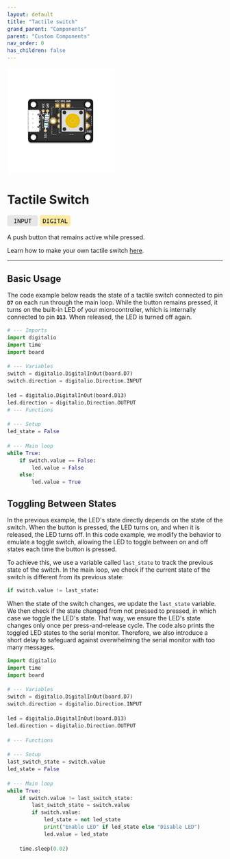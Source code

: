 ```yaml
---
layout: default
title: "Tactile switch"
grand_parent: "Components"
parent: "Custom Components"
nav_order: 0
has_children: false
---
```


<img src="assets/custom-tactile-switch-centered.png" alt="Custom Tactile Switch" width="250"/>

# Tactile Switch
<a href="../../glossary/glossary"><img src="../../glossary/assets/input.png" alt="Input" width="72"/></a> <a href="../../glossary/glossary"><img src="../../glossary/assets/digital.png" alt="Digital" width="72"/></a>

A push button that remains active while pressed.

Learn how to make your own tactile switch [here](../../tutorials/assembling-custom-components/tactile-switch).


---

## Basic Usage

The code example below reads the state of a tactile switch connected to pin **`D7`** on each run through the main loop. While the button remains pressed, it turns on the built-in LED of your microcontroller, which is internally connected to pin **`D13`**. When released, the LED is turned off again.
```python
# --- Imports
import digitalio
import time
import board

# --- Variables
switch = digitalio.DigitalInOut(board.D7)
switch.direction = digitalio.Direction.INPUT

led = digitalio.DigitalInOut(board.D13)
led.direction = digitalio.Direction.OUTPUT
# --- Functions

# --- Setup
led_state = False

# --- Main loop
while True:
    if switch.value == False:
        led.value = False
    else:
        led.value = True
```



## Toggling Between States

In the previous example, the LED's state directly depends on the state of the switch. When the button is pressed, the LED turns on, and when it is released, the LED turns off. In this code example, we modify the behavior to emulate a toggle switch, allowing the LED to toggle between on and off states each time the button is pressed. 

To achieve this, we use a variable called `last_state` to track the previous state of the switch. In the main loop, we check if the current state of the switch is different from its previous state:

```python
if switch.value != last_state:
```
When the state of the switch changes, we update the `last_state` variable. We then check if the state changed from not pressed to pressed, in which case we toggle the LED's state. That way, we ensure the LED's state changes only once per press-and-release cycle. The code also prints the toggled LED states to the serial monitor. Therefore, we also introduce a short delay to safeguard against overwhelming the serial monitor with too many messages.

```python
import digitalio
import time
import board

# --- Variables
switch = digitalio.DigitalInOut(board.D7)
switch.direction = digitalio.Direction.INPUT

led = digitalio.DigitalInOut(board.D13)
led.direction = digitalio.Direction.OUTPUT

# --- Functions

# --- Setup
last_switch_state = switch.value
led_state = False

# --- Main loop
while True:
    if switch.value != last_switch_state:
        last_switch_state = switch.value
        if switch.value:
            led_state = not led_state
            print("Enable LED" if led_state else "Disable LED")
            led.value = led_state
    
    time.sleep(0.02)
```

